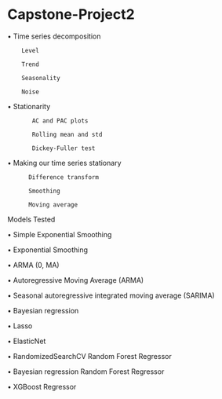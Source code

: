 # Capstone-Project2
•	Time series decomposition

	    Level
	    
	    Trend
	    
	    Seasonality
	    
	    Noise
	    
•	Stationarity

           AC and PAC plots
      
           Rolling mean and std
      
           Dickey-Fuller test
      
•	Making our time series stationary

          Difference transform
	   
          Smoothing
	   
          Moving average




Models Tested

•	Simple Exponential Smoothing

•	Exponential Smoothing

•	ARMA (0, MA)

•	Autoregressive Moving Average (ARMA)

•	Seasonal autoregressive integrated moving average (SARIMA)

•	Bayesian regression  

•	Lasso  

•	ElasticNet 

•	RandomizedSearchCV Random Forest Regressor 

•	Bayesian regression Random Forest Regressor

•	XGBoost Regressor 
